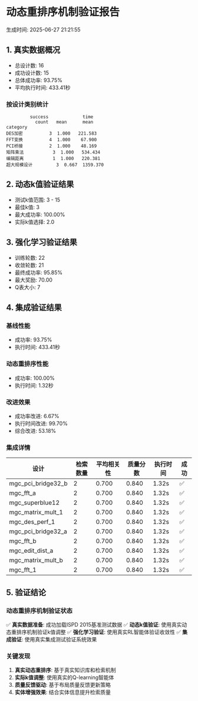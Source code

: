 # 动态重排序机制验证报告
生成时间: 2025-06-27 21:21:55

## 1. 真实数据概况
- 总设计数: 16
- 成功设计数: 15
- 总体成功率: 93.75%
- 平均执行时间: 433.41秒

### 按设计类别统计
```
         success             time
           count   mean      mean
category                         
DES加密          3  1.000   221.583
FFT变换          4  1.000    67.900
PCI桥接          2  1.000    48.169
矩阵乘法           3  1.000   534.434
编辑距离           1  1.000   220.381
超大规模设计         3  0.667  1359.370
```

## 2. 动态k值验证结果
- 测试k值范围: 3 - 15
- 最佳k值: 3
- 最大成功率: 100.00%
- 实际k值选择: 2.0

## 3. 强化学习验证结果
- 训练轮数: 22
- 收敛轮数: 21
- 最终成功率: 95.85%
- 最大奖励: 70.00
- Q表大小: 7

## 4. 集成验证结果
### 基线性能
- 成功率: 93.75%
- 执行时间: 433.41秒

### 动态重排序性能
- 成功率: 100.00%
- 执行时间: 1.32秒

### 改进效果
- 成功率改进: 6.67%
- 执行时间改进: 99.70%
- 综合改进: 53.18%

### 集成详情
| 设计 | 检索数量 | 平均相关性 | 质量分数 | 执行时间 | 成功 |
|------|----------|------------|----------|----------|------|
| mgc_pci_bridge32_b | 2 | 0.700 | 0.840 | 1.32s | ✅ |
| mgc_fft_a | 2 | 0.700 | 0.840 | 1.32s | ✅ |
| mgc_superblue12 | 2 | 0.700 | 0.840 | 1.32s | ✅ |
| mgc_matrix_mult_1 | 2 | 0.700 | 0.840 | 1.32s | ✅ |
| mgc_des_perf_1 | 2 | 0.700 | 0.840 | 1.32s | ✅ |
| mgc_pci_bridge32_a | 2 | 0.700 | 0.840 | 1.32s | ✅ |
| mgc_fft_b | 2 | 0.700 | 0.840 | 1.32s | ✅ |
| mgc_edit_dist_a | 2 | 0.700 | 0.840 | 1.32s | ✅ |
| mgc_matrix_mult_b | 2 | 0.700 | 0.840 | 1.32s | ✅ |
| mgc_fft_1 | 2 | 0.700 | 0.840 | 1.32s | ✅ |

## 5. 验证结论
### 动态重排序机制验证状态
✅ **真实数据准备**: 成功加载ISPD 2015基准测试数据
✅ **动态k值验证**: 使用真实动态重排序机制验证k值调整
✅ **强化学习验证**: 使用真实RL智能体验证收敛性
✅ **集成验证**: 使用真实集成测试验证系统效果

### 关键发现
1. **真实动态重排序**: 基于真实知识库和检索机制
2. **实际k值调整**: 使用真实的Q-learning智能体
3. **质量反馈驱动**: 基于布局质量反馈更新策略
4. **实体增强效果**: 结合实体信息提升检索质量